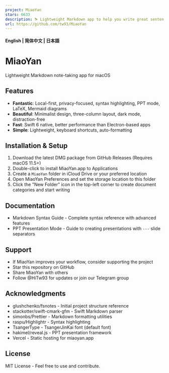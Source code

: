```yaml
---
project: MiaoYan
stars: 6633
description: ⛷ Lightweight Markdown app to help you write great sentences. 轻灵的 Markdown 笔记本伴你写出妙言
url: https://github.com/tw93/MiaoYan
---
```


#### English | **简体中文** | **日本語**

MiaoYan
=======

Lightweight Markdown note-taking app for macOS

Features
--------

-   **Fantastic**: Local-first, privacy-focused, syntax highlighting, PPT mode, LaTeX, Mermaid diagrams
-   **Beautiful**: Minimalist design, three-column layout, dark mode, distraction-free
-   **Fast**: Swift 6 native, better performance than Electron-based apps
-   **Simple**: Lightweight, keyboard shortcuts, auto-formatting

Installation & Setup
--------------------

1.  Download the latest DMG package from GitHub Releases (Requires macOS 11.5+)
2.  Double-click to install MiaoYan.app to Applications
3.  Create a `MiaoYan` folder in iCloud Drive or your preferred location
4.  Open MiaoYan Preferences and set the storage location to this folder
5.  Click the "New Folder" icon in the top-left corner to create document categories and start writing

Documentation
-------------

-   Markdown Syntax Guide - Complete syntax reference with advanced features
-   PPT Presentation Mode - Guide to creating presentations with `---` slide separators

Support
-------

-   If MiaoYan improves your workflow, consider supporting the project
-   Star this repository on GitHub
-   Share MiaoYan with others
-   Follow @HiTw93 for updates or join our Telegram group

Acknowledgments
---------------

-   glushchenko/fsnotes - Initial project structure reference
-   stackotter/swift-cmark-gfm - Swift Markdown parser
-   simonbs/Prettier - Markdown formatting utilities
-   raspu/Highlightr - Syntax highlighting
-   TsangerType - TsangerJinKai font (default font)
-   hakimel/reveal.js - PPT presentation framework
-   Vercel - Static hosting for miaoyan.app  
    

License
-------

MIT License - Feel free to use and contribute.
